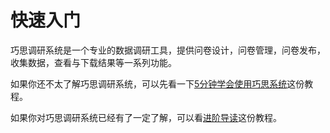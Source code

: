 # 快速入门

巧思调研系统是一个专业的数据调研工具，提供问卷设计，问卷管理，问卷发布，收集数据，查看与下载结果等一系列功能。

如果你还不太了解巧思调研系统，可以先看一下[5分钟学会使用巧思系统](./five-minites.md)这份教程。

如果你对巧思调研系统已经有了一定了解，可以看[进阶导读](./dive-into.md)这份教程。